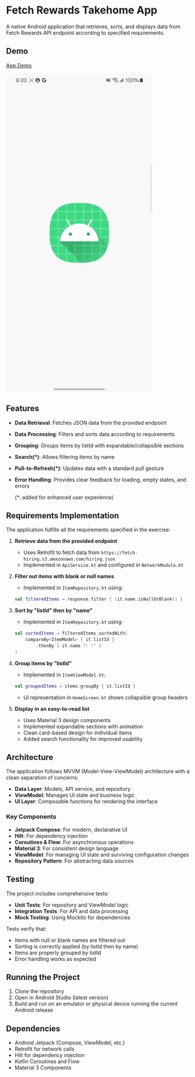 # Fetch Rewards Takehome App

A native Android application that retrieves, sorts, and displays data from Fetch Rewards API endpoint according to specified requirements.

## Demo
[App Demo](demo.gif)

![App Demo](demo.gif)





## Features

- **Data Retrieval**: Fetches JSON data from the provided endpoint
- **Data Processing**: Filters and sorts data according to requirements
- **Grouping**: Groups items by listId with expandable/collapsible sections
- **Search(*)**: Allows filtering items by name
- **Pull-to-Refresh(*)**: Updates data with a standard pull gesture
- **Error Handling**: Provides clear feedback for loading, empty states, and errors

    (*: added for enhanced user experience)

## Requirements Implementation

The application fulfills all the requirements specified in the exercise:

1. **Retrieve data from the provided endpoint**
   - Uses Retrofit to fetch data from `https://fetch-hiring.s3.amazonaws.com/hiring.json`
   - Implemented in `ApiService.kt` and configured in `NetworkModule.kt`

2. **Filter out items with blank or null names**
   - Implemented in `ItemRepository.kt` using:
   ```kotlin
   val filteredItems = response.filter { !it.name.isNullOrBlank() }
   ```

3. **Sort by "listId" then by "name"**
   - Implemented in `ItemRepository.kt` using:
   ```kotlin
   val sortedItems = filteredItems.sortedWith(
       compareBy<ItemModel> { it.listId }
           .thenBy { it.name ?: "" }
   )
   ```

4. **Group items by "listId"**
   - Implemented in `ItemViewModel.kt`:
   ```kotlin
   val groupedItems = items.groupBy { it.listId }
   ```
   - UI representation in `HomeScreen.kt` shows collapsible group headers

5. **Display in an easy-to-read list**
   - Uses Material 3 design components
   - Implemented expandable sections with animation
   - Clean card-based design for individual items
   - Added search functionality for improved usability

## Architecture

The application follows MVVM (Model-View-ViewModel) architecture with a clean separation of concerns:

- **Data Layer**: Models, API service, and repository
- **ViewModel**: Manages UI state and business logic
- **UI Layer**: Composable functions for rendering the interface

### Key Components

- **Jetpack Compose**: For modern, declarative UI
- **Hilt**: For dependency injection
- **Coroutines & Flow**: For asynchronous operations
- **Material 3**: For consistent design language
- **ViewModel**: For managing UI state and surviving configuration changes
- **Repository Pattern**: For abstracting data sources

## Testing

The project includes comprehensive tests:

- **Unit Tests**: For repository and ViewModel logic
- **Integration Tests**: For API and data processing
- **Mock Testing**: Using Mockito for dependencies

Tests verify that:
- Items with null or blank names are filtered out
- Sorting is correctly applied (by listId then by name)
- Items are properly grouped by listId
- Error handling works as expected

## Running the Project

1. Clone the repository
2. Open in Android Studio (latest version)
3. Build and run on an emulator or physical device running the current Android release

## Dependencies

- Android Jetpack (Compose, ViewModel, etc.)
- Retrofit for network calls
- Hilt for dependency injection
- Kotlin Coroutines and Flow
- Material 3 Components